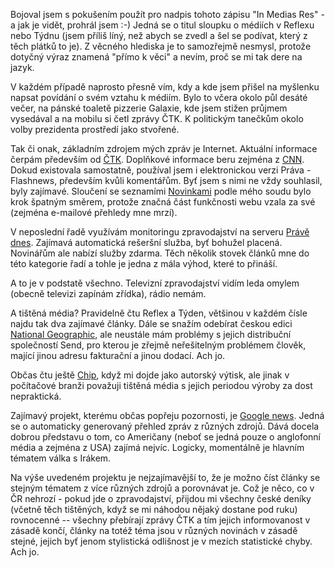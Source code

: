 <!-- dcterms:identifier = riderweblog#10 -->
<!-- dcterms:title = In Medias Res -->
<!-- np9:categoryId = 2 -->
<!-- x4w:category = Lidé a jiná zvěř -->
<!-- np9:authorId = 1 -->
<!-- np9:authorEmail = michal.valasek@altairis.cz -->
<!-- dcterms:creator = Michal Altair Valášek -->
<!-- dcterms:created = 2003-02-14T19:01:21+01:00 -->
<!-- dcterms:dateAccepted = 2003-02-14T19:01:21+01:00 -->

Bojoval jsem s pokušením použít pro nadpis tohoto zápisu "In Medias Res" - a jak je vidět, prohrál jsem :-) Jedná se o titul sloupku o médiích v Reflexu nebo Týdnu (jsem příliš líný, než abych se zvedl a šel se podívat, který z těch plátků to je). Z věcného hlediska je to samozřejmě nesmysl, protože dotyčný výraz znamená "přímo k věci" a nevím, proč se mi tak dere na jazyk.

V každém případě naprosto přesně vím, kdy a kde jsem přišel na myšlenku napsat povídání o svém vztahu k médiím. Bylo to včera okolo půl desáté večer, na pánské toaletě pizzerie Galaxie, kde jsem stižen průjmem vysedával a na mobilu si četl zprávy ČTK. K politickým tanečkům okolo volby prezidenta prostředí jako stvořené.

Tak či onak, základním zdrojem mých zpráv je Internet. Aktuální informace čerpám především od [ČTK](http://www.cn.cz). Doplňkové informace beru zejména z [CNN](http://www.cnn.com). Dokud existovala samostatně, používal jsem i elektronickou verzi Práva - Flashnews, především kvůli komentářům. Byť jsem s nimi ne vždy souhlasil, byly zajímavé. Sloučení se seznamími [Novinkami](http://www.novinky.cz) podle mého soudu bylo krok špatným směrem, protože značná část funkčnosti webu vzala za své (zejména e-mailové přehledy mne mrzí).

V neposlední řadě využívám monitoringu zpravodajství na serveru [Právě dnes](http://www.pravednes.cz/). Zajímavá automatická rešeršní služba, byť bohužel placená. Novinářům ale nabízí služby zdarma. Těch několik stovek článků mne do této kategorie řadí a tohle je jedna z mála výhod, které to přináší.

A to je v podstatě všechno. Televizní zpravodajství vidím leda omylem (obecně televizi zapínám zřídka), rádio nemám.

A tištěná média? Pravidelně čtu Reflex a Týden, většinou v každém čísle najdu tak dva zajímavé články. Dále se snažím odebírat českou edici [National Geographic](http://www.national-geographic.cz), ale neustále mám problémy s jejich distribuční společností Send, pro kterou je zřejmě neřešitelným problémem člověk, mající jinou adresu fakturační a jinou dodací. Ach jo.

Občas čtu ještě [Chip](http://www.chip.cz), když mi dojde jako autorský výtisk, ale jinak v počítačové branži považuji tištěná média s jejich periodou výroby za dost nepraktická.

Zajímavý projekt, kterému občas popřeju pozornosti, je [Google news](http://news.google.com/). Jedná se o automaticky generovaný přehled zpráv z různých zdrojů. Dává docela dobrou představu o tom, co Američany (neboť se jedná pouze o anglofonní média a zejména z USA) zajímá nejvíc. Logicky, momentálně je hlavním tématem válka s Irákem.

Na výše uvedeném projektu je nejzajímavější to, že je možno číst články se stejným tématem z více různých zdrojů a porovnávat je. Což je něco, co v ČR nehrozí - pokud jde o zpravodajství, přijdou mi všechny české deníky (včetně těch tištěných, když se mi náhodou nějaký dostane pod ruku) rovnocenné -- všechny přebírají zprávy ČTK a tím jejich informovanost v zásadě končí, články na totéž téma jsou v různých novinách v zásadě stejné, jejich byť jenom stylistická odlišnost je v mezích statistické chyby. Ach jo.